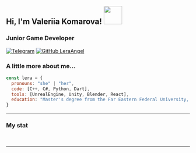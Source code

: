 <h2> Hi, I'm Valeriia Komarova! <img src="https://media.giphy.com/media/mGcNjsfWAjY5AEZNw6/giphy.gif" width="50"></h2>
<h3> Junior Game Developer</h3>

[![Telegram](https://img.shields.io/badge/Telegram-blue?style=flat-square&logo=telegram&logoColor=white)](https://t.me/Angel0k_L)
[![GitHub LeraAngel](https://img.shields.io/github/followers/LeraAngel?label=follow&style=social)](https://github.com/LeraAngel)


### A little more about me...  

```javascript
const lera = {
  pronouns: "she" | "her",
  code: [C++, C#, Python, Dart],
  tools: [UnrealEngine, Unity, Blender, React],
  education: "Master's degree from the Far Eastern Federal University, specializing in game programming and digital entertainment"
}
```

---

### My stat

<div id="stat" align="center">
    <img src="http://github-profile-summary-cards.vercel.app/api/cards/profile-details?username=LeraAngel&theme=github_dark" alt=""/>
    <img src="http://github-profile-summary-cards.vercel.app/api/cards/stats?username=LeraAngel&theme=github_dark" alt=""/>
    <img src="http://github-profile-summary-cards.vercel.app/api/cards/repos-per-language?username=LeraAngel&theme=github_dark" alt=""/>

</div>

---
